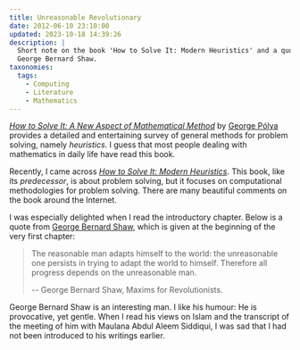 ```yaml
---
title: Unreasonable Revolutionary
date: 2012-06-10 23:10:00
updated: 2023-10-18 14:39:26
description: |
  Short note on the book 'How to Solve It: Modern Heuristics' and a quote from
  George Bernard Shaw.
taxonomies:
  tags:
    - Computing
    - Literature
    - Mathematics
---
```


_[How to Solve It: A New Aspect of Mathematical Method]_ by [George Pólya]
provides a detailed and entertaining survey of general methods for problem
solving, namely _heuristics_. I guess that most people dealing with mathematics
in daily life have read this book.

<!--more-->

Recently, I came across _[How to Solve It: Modern Heuristics]_. This book, like its
_predecessor_, is about problem solving, but it focuses on computational methodologies
for problem solving. There are many beautiful comments on the book around the Internet.

I was especially delighted when I read the introductory chapter. Below is a
quote from [George Bernard Shaw], which is given at the beginning of the very
first chapter:

> The reasonable man adapts himself to the world: the unreasonable one persists
> in trying to adapt the world to himself. Therefore all progress depends on the
> unreasonable man.
>
> -- George Bernard Shaw, Maxims for Revolutionists.

George Bernard Shaw is an interesting man. I like his humour: He is provocative,
yet gentle. When I read his views on Islam and the transcript of the meeting of
him with Maulana Abdul Aleem Siddiqui, I was sad that I had not been introduced
to his writings earlier.

<!-- REFERENCES -->

[How to Solve It: A New Aspect of Mathematical Method]:
  http://www.goodreads.com/book/show/192221.How_to_Solve_It
[George Pólya]: http://en.wikipedia.org/wiki/George_P%C3%B3lya
[How to Solve It: Modern Heuristics]:
  http://www.goodreads.com/book/show/633240.How_to_Solve_It
[George Bernard Shaw]: http://en.wikipedia.org/wiki/George_Bernard_Shaw
